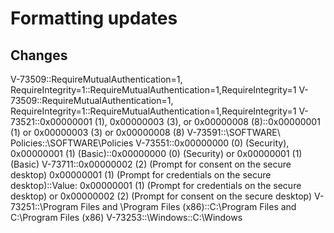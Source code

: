 # Formatting updates

## Changes

V-73509::RequireMutualAuthentication=1, RequireIntegrity=1::RequireMutualAuthentication=1,RequireIntegrity=1
V-73509::RequireMutualAuthentication=1, RequireIntegrity=1::RequireMutualAuthentication=1,RequireIntegrity=1
V-73521::0x00000001 (1), 0x00000003 (3), or 0x00000008 (8)::0x00000001 (1) or 0x00000003 (3) or 0x00000008 (8)
V-73591::\SOFTWARE\ Policies::\SOFTWARE\Policies
V-73551::0x00000000 (0) (Security), 0x00000001 (1) (Basic)::0x00000000 (0) (Security) or 0x00000001 (1) (Basic)
V-73711::0x00000002 (2) (Prompt for consent on the secure desktop)
0x00000001 (1) (Prompt for credentials on the secure desktop)::Value: 0x00000001 (1) (Prompt for credentials on the secure desktop) or 0x00000002 (2) (Prompt for consent on the secure desktop)
V-73251::\Program Files and \Program Files (x86)::C:\Program Files and C:\Program Files (x86)
V-73253::\Windows::C:\Windows
